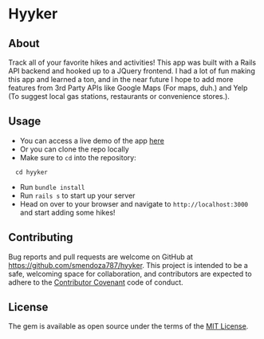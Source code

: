 # Hyyker

## About

Track all of your favorite hikes and activities! This app was built with a Rails API backend and hooked up to a JQuery frontend. I had a lot of fun making this app and learned a ton, and in the near future I hope to  add more features from 3rd Party APIs like Google Maps (For maps, duh.) and Yelp (To suggest local gas stations, restaurants or convenience stores.).

## Usage

* You can access a live demo of the app [here](http://hyyker.club)
* Or you can clone the repo locally
* Make sure to `cd` into the repository:

```
  cd hyyker
```

* Run `bundle install`
* Run `rails s` to start up your server
* Head on over to your browser and navigate to `http://localhost:3000` and start adding some hikes!


## Contributing

Bug reports and pull requests are welcome on GitHub at https://github.com/smendoza787/hyyker. This project is intended to be a safe, welcoming space for collaboration, and contributors are expected to adhere to the [Contributor Covenant](https://github.com/smendoza787/hyyker/blob/master/CONTRIBUTING.md) code of conduct.

## License

The gem is available as open source under the terms of the [MIT License](https://github.com/smendoza787/hyyker/blob/master/LICENSE).
